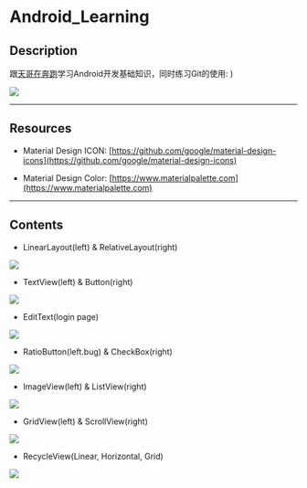 # Android_Learning

## Description

跟[天哥在奔跑](https://www.jianshu.com/p/cd569bb2e3ef)学习Android开发基础知识，同时练习Git的使用:  )

![](https://pic.taifua.com/Picture/android/androidlearning.png)

***

## Resources

- Material Design ICON: [https://github.com/google/material-design-icons](https://github.com/google/material-design-icons)

- Material Design Color: [https://www.materialpalette.com](https://www.materialpalette.com)

***

## Contents

- LinearLayout(left) & RelativeLayout(right)

![](https://pic.taifua.com/Picture/android/linearandrelative.png)

- TextView(left) & Button(right)

![](https://pic.taifua.com/Picture/android/textviewandbutton.png)

- EditText(login page)

![](https://pic.taifua.com/Picture/android/edittexts.png)

- RatioButton(left.bug) & CheckBox(right)

![](https://pic.taifua.com/Picture/android/ratiobuttonandcheckbox.png)

- ImageView(left) & ListView(right)

![](https://pic.taifua.com/Picture/android/imageviewandlistview.png)

- GridView(left) & ScrollView(right)

![](https://pic.taifua.com/Picture/android/gridandscroll.png)

- RecycleView(Linear, Horizontal, Grid)

![](https://pic.taifua.com/Picture/android/linearrecycleandgridrecycle.png)